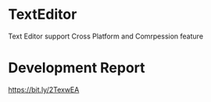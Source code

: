 # TextEditor
Text Editor support Cross Platform and Comrpession feature

# Development Report
https://bit.ly/2TexwEA
